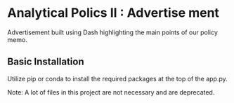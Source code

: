 # Analytical Polics II : Advertise ment

Advertisement built using Dash highlighting the main points of our policy memo. 

## Basic Installation

Utilize pip or conda to install the required packages at the top of the app.py.

Note: A lot of files in this project are not necessary and are deprecated. 

[Contact]: sclavijo@uchicago.edu




